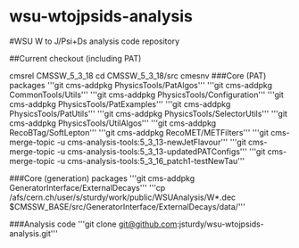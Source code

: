 wsu-wtojpsids-analysis
======================

#WSU W to J/Psi+Ds analysis code repository

##Current checkout (including PAT)

cmsrel CMSSW_5_3_18
cd CMSSW_5_3_18/src
cmesnv
###Core (PAT) packages
'''git cms-addpkg PhysicsTools/PatAlgos'''
'''git cms-addpkg CommonTools/Utils'''
'''git cms-addpkg PhysicsTools/Configuration'''
'''git cms-addpkg PhysicsTools/PatExamples'''
'''git cms-addpkg PhysicsTools/PatUtils'''
'''git cms-addpkg PhysicsTools/SelectorUtils'''
'''git cms-addpkg PhysicsTools/UtilAlgos'''
'''git cms-addpkg RecoBTag/SoftLepton'''
'''git cms-addpkg RecoMET/METFilters'''
'''git cms-merge-topic -u cms-analysis-tools:5_3_13-newJetFlavour'''
'''git cms-merge-topic -u cms-analysis-tools:5_3_13-updatedPATConfigs'''
'''git cms-merge-topic -u cms-analysis-tools:5_3_16_patch1-testNewTau'''

###Core (generation) packages
'''git cms-addpkg GeneratorInterface/ExternalDecays'''
'''cp /afs/cern.ch/user/s/sturdy/work/public/WSUAnalysis/W*.dec $CMSSW_BASE/src/GeneratorInterface/ExternalDecays/data/'''

###Analysis code
'''git clone git@github.com:jsturdy/wsu-wtojpsids-analysis.git'''

